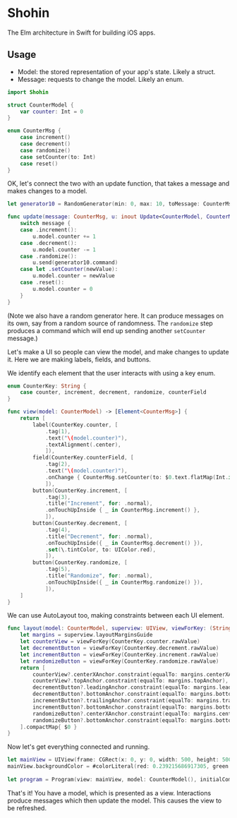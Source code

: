 # Shohin

The Elm architecture in Swift for building iOS apps.

## Usage

- Model: the stored representation of your app's state. Likely a struct.
- Message: requests to change the model. Likely an enum.

~~~swift
import Shohin

struct CounterModel {
	var counter: Int = 0
}

enum CounterMsg {
	case increment()
	case decrement()
	case randomize()
	case setCounter(to: Int)
	case reset()
}
~~~

OK, let's connect the two with an update function, that takes a message and makes changes to a model.

~~~swift
let generator10 = RandomGenerator(min: 0, max: 10, toMessage: CounterMsg.setCounter)

func update(message: CounterMsg, u: inout Update<CounterModel, CounterMsg>) -> () {
	switch message {
	case .increment():
		u.model.counter += 1
	case .decrement():
		u.model.counter -= 1
	case .randomize():
		u.send(generator10.command)
	case let .setCounter(newValue):
		u.model.counter = newValue
	case .reset():
		u.model.counter = 0
	}
}
~~~

(Note we also have a random generator here. It can produce messages on its own, say from a random source of randomness. The `randomize` step produces a command which will end up sending another `setCounter` message.)

Let's make a UI so people can view the model, and make changes to update it. Here we are making labels, fields, and buttons.

We identify each element that the user interacts with using a key enum.

~~~swift
enum CounterKey: String {
	case counter, increment, decrement, randomize, counterField
}

func view(model: CounterModel) -> [Element<CounterMsg>] {
	return [
		label(CounterKey.counter, [
			.tag(1),
			.text("\(model.counter)"),
			.textAlignment(.center),
			]),
		field(CounterKey.counterField, [
			.tag(2),
			.text("\(model.counter)"),
			.onChange { CounterMsg.setCounter(to: $0.text.flatMap(Int.init) ?? 0) }
			]),
		button(CounterKey.increment, [
			.tag(3),
			.title("Increment", for: .normal),
			.onTouchUpInside { _ in CounterMsg.increment() },
			]),
		button(CounterKey.decrement, [
			.tag(4),
			.title("Decrement", for: .normal),
			.onTouchUpInside({ _ in CounterMsg.decrement() }),
			.set(\.tintColor, to: UIColor.red),
			]),
		button(CounterKey.randomize, [
			.tag(5),
			.title("Randomize", for: .normal),
			.onTouchUpInside({ _ in CounterMsg.randomize() }),
			]),
	]
}
~~~

We can use AutoLayout too, making constraints between each UI element.

~~~swift
func layout(model: CounterModel, superview: UIView, viewForKey: (String) -> UIView?) -> [NSLayoutConstraint] {
	let margins = superview.layoutMarginsGuide
	let counterView = viewForKey(CounterKey.counter.rawValue)
	let decrementButton = viewForKey(CounterKey.decrement.rawValue)
	let incrementButton = viewForKey(CounterKey.increment.rawValue)
	let randomizeButton = viewForKey(CounterKey.randomize.rawValue)
	return [
		counterView?.centerXAnchor.constraint(equalTo: margins.centerXAnchor),
		counterView?.topAnchor.constraint(equalTo: margins.topAnchor),
		decrementButton?.leadingAnchor.constraint(equalTo: margins.leadingAnchor),
		decrementButton?.bottomAnchor.constraint(equalTo: margins.bottomAnchor),
		incrementButton?.trailingAnchor.constraint(equalTo: margins.trailingAnchor),
		incrementButton?.bottomAnchor.constraint(equalTo: margins.bottomAnchor),
		randomizeButton?.centerXAnchor.constraint(equalTo: margins.centerXAnchor),
		randomizeButton?.bottomAnchor.constraint(equalTo: margins.bottomAnchor),
	].compactMap{ $0 }
}
~~~

Now let's get everything connected and running.

~~~swift
let mainView = UIView(frame: CGRect(x: 0, y: 0, width: 500, height: 500))
mainView.backgroundColor = #colorLiteral(red: 0.239215686917305, green: 0.674509823322296, blue: 0.968627452850342, alpha: 1.0)
		
let program = Program(view: mainView, model: CounterModel(), initialCommand: [], update: update, render: view, layout: layout)
~~~

That's it! You have a model, which is presented as a view. Interactions produce messages which then update the model. This causes the view to be refreshed.
